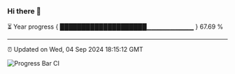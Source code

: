 ### Hi there 👋

⏳ Year progress { ████████████████████▁▁▁▁▁▁▁▁▁▁ } 67.69 %

---

⏰ Updated on Wed, 04 Sep 2024 18:15:12 GMT

![Progress Bar CI](https://github.com/liununu/liununu/workflows/Progress%20Bar%20CI/badge.svg)
